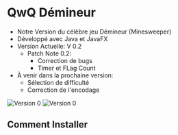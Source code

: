 # QwQ Démineur

- Notre Version du célèbre jeu Démineur (Minesweeper)
- Développé avec Java et JavaFX
- Version Actuelle: V 0.2
  - Patch Note 0.2:
    - Correction de bugs
    - Timer et FLag Count
- À venir dans la prochaine version:
  - Sélection de difficulté
  - Correction de l'encodage
  
![Version 0](https://media.discordapp.net/attachments/636265825812348946/956584238860341319/unknown.png?width=623&height=676)
![Version 0](https://media.discordapp.net/attachments/636265825812348946/956584448621686814/unknown.png?width=623&height=676)

## Comment Installer
